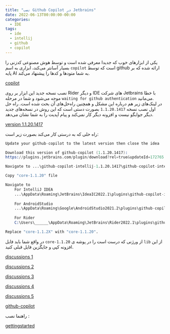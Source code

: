 ```yaml
---
title: "نصب Github Copilot در Jetbrains"
date: 2022-06-13T00:00:00-00:00
categories:
  - IDE
tags:
  - ide
  - intellij
  - github
  - copilot
---
```


یکی از ابزارهای خوب که جدیدا معرفی شده است و توسط هوش مصنوعی کدزنی را بسیار آسانتر می‌کند، ابزاری به اسم `copilot` است که توسط github ارائه شده که بر پایه AI به شما متودها و کدها را پیشنهاد می‌کند.  

[copilot](https://copilot.github.com/)  

نصب نسخه جدید این ابزار بر روی Rider و دیگر IDE های شرکت Jetbrains با خطا موجه می‌شود و شما در مرحله `waiting for github authentication` می‌مانید.  
در لینک‌های زیر هم درباره این مشکل و همچنین راه‌حل‌های آن بحث شده است. راه حل اول نصب نسخه `1.1.20.1417` بصورت دستی است که این روش در نسخه‌های جدید دیگر جوابگو نیست و افزونه دیگر کار نمی‌کند و پیام آپدیت را به شما نشان می‌دهد.  

[version 1.1.20.1417](https://plugins.jetbrains.com/plugin/17718-github-copilot/versions/stable)  

راه حلی که به درستی کار می‌کند بصورت زیر است:  

```s
Update your github-copilot to the latest version then close the idea

Download this version of github-copilot (1.1.20.1417):
https://plugins.jetbrains.com/plugin/download?rel=true&updateId=172765 and Extract it

Navigate to ...\github-copilot-intellij-1.1.20.1417\github-copilot-intellij\lib

Copy "core-1.1.20" file

Navigate to
    For IntelliJ IDEA
    ...\AppData\Roaming\JetBrains\IdeaIC2022.1\plugins\github-copilot-intellij\lib
    
    For AndroidStudio
    ...\AppData\Roaming\Google\AndroidStudio2021.2\plugins\github-copilot-intellij\lib
    
    For Rider
    C:\Users\______\AppData\Roaming\JetBrains\Rider2022.1\plugins\github-copilot-intellij\lib

Replace "core-1.1.2X" with "core-1.1.20".
```

در واقع شما باید فایل `core-1.1.20` از ورژنی که درست است را در پوشه ی `lib` از این افزونه کپی و جایگزین فایل قبلی کنید.  


[discussions 1](https://github.com/orgs/github-community/discussions/18132)  

[discussions 2](https://github.com/orgs/github-community/discussions/16230#discussioncomment-2750640)  

[discussions 3](https://github.com/axios/axios/issues/3384)  

[discussions 4](https://github.com/github-community/community/discussions/16960)  

[discussions 5](https://github.com/github-community/community/discussions/8333)  

[github-copilot](https://plugins.jetbrains.com/plugin/17718-github-copilot/reviews#review=68155-68157)  

راهنما نصب :  

[gettingstarted](https://github.com/github/copilot-docs/blob/main/docs/jetbrains/gettingstarted.md)  
